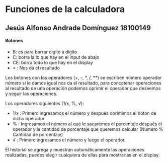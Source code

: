 # Funciones de la calculadora
## Jesús Alfonso Andrade Domínguez 18100149

#### Botones

- B: es para borrar digito a dígito
- C: borra la lo que hay en el input de abajo
- CE: borra todo lo que hay en el display
- = : Nos da el resultado

Los botones con los operadores (+, -, *, /, **) se escriben 
número operador número si le damos igual nos da el resultado, para 
concatenar operaciones al resultado de una operación podemos oprimir el operador que 
deseemos y seguir las operaciones.

Los operadores siguientes (1/x, %, √):

- 1/x : Primero ingresamos el número y después oprimimos el bóton de dicho operador
- % : Ingresamos el número al que le sacaremos el porcentaje después el operador y la cantidad de porcentaje que queremos 
calcular (Numero % Cantidad de porcentaje)
- √ : Primero ingresamos el número y luego el operador.

El historial se agrega y muestran automáticamente las operaciones realizadas, puedes elegir cualquiera de ellas para mostrarlas en el display.
